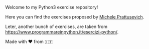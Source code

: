 Welcome to my Python3 exercise repository!

Here you can find the exercises proposed by [Michele Prattusevich](http://www.practicepython.org/).

Leter, another bunch of exercises, are taken from https://www.programmareinpython.it/esercizi-python/.

Made with ❤️ from 🇮🇹
